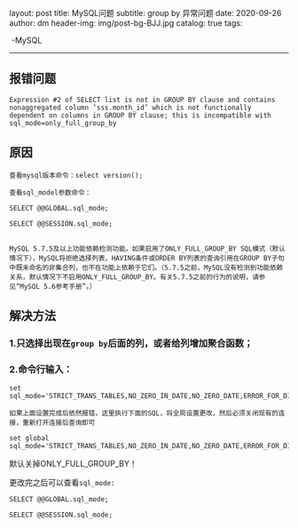 layout:     post
title:      MySQL问题
subtitle:   group by 异常问题
date:       2020-09-26
author:     dm
header-img: img/post-bg-BJJ.jpg
catalog: true
tags:

​	-MySQL

---

## 报错问题
```
Expression #2 of SELECT list is not in GROUP BY clause and contains
nonaggregated column ‘sss.month_id’ which is not functionally
dependent on columns in GROUP BY clause; this is incompatible with
sql_mode=only_full_group_by

```

## 原因
```
查看mysql版本命令：select version();

查看sql_model参数命令：

SELECT @@GLOBAL.sql_mode;

SELECT @@SESSION.sql_mode;

```

```

MySQL 5.7.5及以上功能依赖检测功能。如果启用了ONLY_FULL_GROUP_BY SQL模式（默认情况下），MySQL将拒绝选择列表，HAVING条件或ORDER BY列表的查询引用在GROUP BY子句中既未命名的非集合列，也不在功能上依赖于它们。（5.7.5之前，MySQL没有检测到功能依赖关系，默认情况下不启用ONLY_FULL_GROUP_BY。有关5.7.5之前的行为的说明，请参见“MySQL 5.6参考手册”。）

```

## 解决方法
### 1.只选择出现在`group by`后面的列，或者给列增加聚合函数；

### 2.命令行输入：

```mysql
set sql_mode='STRICT_TRANS_TABLES,NO_ZERO_IN_DATE,NO_ZERO_DATE,ERROR_FOR_DIVISION_BY_ZERO,NO_AUTO_CREATE_USER,NO_ENGINE_SUBSTITUTION';
 
如果上面设置完成后依然报错，这里执行下面的SQL，将全局设置更改，然后必须关闭现有的连接，重新打开连接后查询即可
 
set global sql_mode='STRICT_TRANS_TABLES,NO_ZERO_IN_DATE,NO_ZERO_DATE,ERROR_FOR_DIVISION_BY_ZERO,NO_AUTO_CREATE_USER,NO_ENGINE_SUBSTITUTION';

```

默认关掉ONLY_FULL_GROUP_BY！

更改完之后可以查看`sql_mode:`

`SELECT @@GLOBAL.sql_mode;`

`SELECT @@SESSION.sql_mode;`



